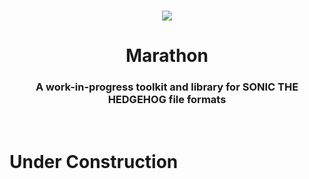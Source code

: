 <br>

<p align="center">
    <img src="https://raw.githubusercontent.com/HyperBE32/Marathon/marathon-master/Marathon.Resources/Resources/Images/Logos/Toolkit_Medium_Colour.png" />
</p>

<h1 align="center">Marathon</h1>

<h3 align="center">A work-in-progress toolkit and library for SONIC THE HEDGEHOG file formats</h3>

<br>

# Under Construction